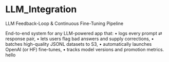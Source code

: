 # LLM_Integration


LLM Feedback-Loop & Continuous Fine-Tuning Pipeline

End-to-end system for any LLM-powered app that:
	•	logs every prompt ⇄ response pair,
	•	lets users flag bad answers and supply corrections,
	•	batches high-quality JSONL datasets to S3,
	•	automatically launches OpenAI (or HF) fine-tunes,
	•	tracks model versions and promotion metrics.
hello
